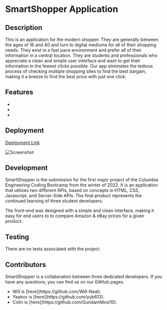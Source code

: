 # SmartShopper Application
## Description
This is an application for the modern shopper. They are generally between the ages of 16 and 40 and turn to digital mediums for all of their shopping needs. They exist in a fast pace environment and prefer all of their information in a central location. They are students and professionals who appreciate a clean and simple user interface and want to get their information in the fewest clicks possible. Our app eliminates the tedious process of checking multiple shopping sites to find the best bargain, making it a breeze to find the best price with just one click.

## Features
<ul>
 <li></li>
 <li></li>
 <li></li>
</ul>

## Deployment
[Deployment Link](https://will-neal.github.io/SmartShopper-Application)

![Screenshot](assets/images/screenshot.png)

## Development
SmartShopper is the submission for the first major project of the Columbia Engineering Coding Bootcamp from the winter of 2022. It is an application that utilizes two different APIs, based on concepts in HTML, CSS, Javascript, and Server-Side APIs. The final product represents the continued learning of three student developers.

The front-end was designed with a simple and clean interface, making it easy for end users to to compare Amazon & eBay prices for a given product.

## Testing
There are no tests associated with the project.

## Contributors
SmartShopper is a collaboration between three dedicated developers. If you have any questions, you can find us on our GitHub pages.
<ul>
 <li>Will is [here](https://github.com/Will-Neal).</li>
 <li>Yaakov is [here](https://github.com/yyb613).</li>
 <li>Colin is [here](https://github.com/GundamMosi10).</li>
</ul>
